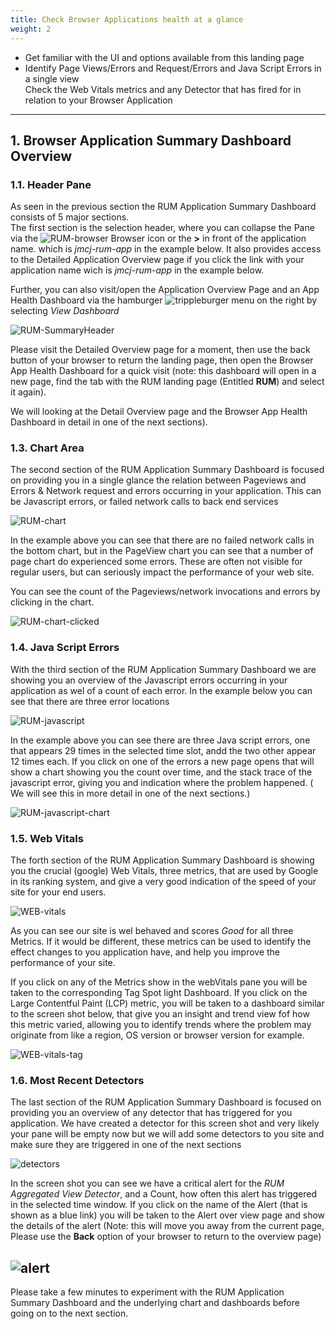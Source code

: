 ```yaml
---
title: Check Browser Applications health at a glance
weight: 2
---
```


* Get familiar with the UI and options available from this landing page
* Identify Page Views/Errors and Request/Errors and Java Script Errors in a single view </br>
  Check the Web Vitals metrics and any Detector that has fired for in relation to your Browser Application

---

## 1. Browser Application Summary Dashboard Overview

### 1.1. Header Pane

As seen in the previous section the RUM Application Summary Dashboard consists of 5 major sections.</br>
The first section is the selection header, where you can collapse the Pane via the ![RUM-browser](../../images/browser.png) Browser icon or the **>** in front of the application name. which is *jmcj-rum-app* in the example below. 
It also provides access to the Detailed Application Overview page if you click the link with your application name wich is *jmcj-rum-app* in the example below. 

Further, you can also visit/open the Application Overview Page and an App Health Dashboard via the hamburger ![trippleburger](../../images/trippleburger.png) menu on the right by selecting *View Dashboard*

![RUM-SummaryHeader](../../images/summaryHeader.png)

Please visit the Detailed Overview page for a moment, then use the back button of your browser to return the landing page, then open the Browser App Health Dashboard for a quick visit (note: this dashboard will open in a new page, find the tab with the RUM landing page (Entitled **RUM**) and select it again).

We will looking at the Detail Overview page and the Browser App Health Dashboard in detail in one of the next sections).

### 1.3. Chart Area
The second section of the RUM Application Summary Dashboard is focused on providing you in a single glance the relation between Pageviews and Errors & Network request and errors occurring in your application. This can be Javascript errors, or failed  network calls to back end services

![RUM-chart](../../images/Rum-chart.png)

In the example above you can see that there are no failed network calls in the bottom chart, but in the PageView chart you can see that a number of page chart do experienced some errors. These are often not visible for regular users, but can seriously impact the performance of your web site. 

You can see the count of the Pageviews/network invocations and errors by clicking in the chart.

![RUM-chart-clicked](../../images/RumChart-clicked.png)

### 1.4. Java Script Errors
With the third section of the RUM Application Summary Dashboard we are showing you an overview of the Javascript errors occurring in your application as wel of a count of each error. In the example below you can see that there are three error locations 

![RUM-javascript](../../images/RUM-Javascripterrors.png)

In the example above you can see there are three Java script errors, one that appears 29 times in the selected time slot, andd the two other appear 12 times each.
If you click on one of the errors a new page opens that will show a chart showing you the count over time, and  the stack trace of the javascript error, giving you and indication where the problem happened. ( We will see this in more detail in one of the next sections.)

![RUM-javascript-chart](../../images/expandedRUmJAVAscript-error.png)

### 1.5. Web Vitals
The forth section of the RUM Application Summary Dashboard is showing you the crucial (google) Web Vitals, three metrics, that are used by Google in its ranking system, and give a very good indication of the speed  of your site for your end users. 

![WEB-vitals](../../images/RUM-QuickWebVitals.png)

As you can see our site is wel behaved and scores *Good* for all three Metrics. If it would be different, these metrics can be used to identify the effect changes to you application have, and help you improve the performance of your site. 

If you click on any of the Metrics show in the webVitals pane you will be taken to the corresponding Tag Spot light Dashboard.  If you click on the Large Contentful Paint (LCP) metric, you will be taken to a dashboard similar to the screen shot below, that give you an insight and trend view fof how this metric varied, allowing you to identify trends where the problem may originate from like a region, OS version or browser version for example.

![WEB-vitals-tag](../../images/RUM-WVTAG.png)

### 1.6. Most Recent Detectors
The last section of the RUM Application Summary Dashboard is focused on providing you  an overview of any detector that has triggered for you application.
We have created a detector for this screen shot  and very likely your pane will be empty now  but we will add some detectors to you site and make sure they are triggered in one of the next sections 

![detectors](../../images/rum-detector.png)

In the screen shot you can see we have a critical alert for the *RUM Aggregated View Detector*,  and a Count, how often this alert has triggered in the selected time window. If you click on the  name of the Alert (that is shown as a blue link)  you will be taken to the Alert over view page and show the details of the alert (Note: this will move you away from the current page, Please use the **Back** option of your browser to return to the overview page) 

![alert](../../images/click-alert.png)
---
Please take a few minutes to experiment with the RUM Application Summary Dashboard  and the underlying chart and dashboards before going on to the next section.
